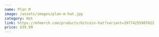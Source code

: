 ```yaml
---
name: Plan M
image: /assets/images/plan-m-hat.jpg
category: Hat
link: https://mfmerch.com/products/bitcoin-hat?variant=39774255907022
price: $39.99
---
```

